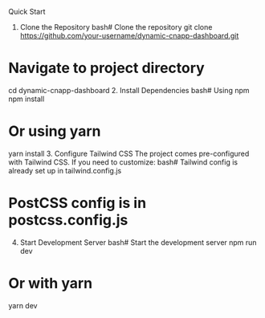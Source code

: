 Quick Start
1. Clone the Repository
bash# Clone the repository
git clone https://github.com/your-username/dynamic-cnapp-dashboard.git

# Navigate to project directory
cd dynamic-cnapp-dashboard
2. Install Dependencies
bash# Using npm
npm install

# Or using yarn
yarn install
3. Configure Tailwind CSS
The project comes pre-configured with Tailwind CSS. If you need to customize:
bash# Tailwind config is already set up in tailwind.config.js
# PostCSS config is in postcss.config.js
4. Start Development Server
bash# Start the development server
npm run dev

# Or with yarn
yarn dev
